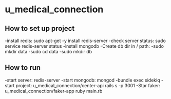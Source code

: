 # u_medical_connection
## How to set up project 
-install redis: sudo apt-get -y install redis-server
-check server status: sudo service redis-server status
-install mongodb
-Create db dir in / path: 
  -sudo mkdir data
  -sudo cd data
  -sudo mkdir db

## How to run
-start server: redis-server
-start mongodb: mongod
-bundle exec sidekiq
-start project: u_medical_connection/center-api rails s -p 3001
-Star faker: u_medical_connection/faker-app ruby main.rb
